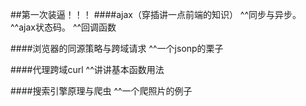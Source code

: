 ##第一次装逼！！！
####ajax（穿插讲一点前端的知识）
	^^同步与异步。
	^^ajax状态码。
	^^回调函数
	
####浏览器的同源策略与跨域请求
	^^一个jsonp的栗子
	
####代理跨域curl
	^^讲讲基本函数用法

####搜索引擎原理与爬虫
	^^一个爬照片的例子

	